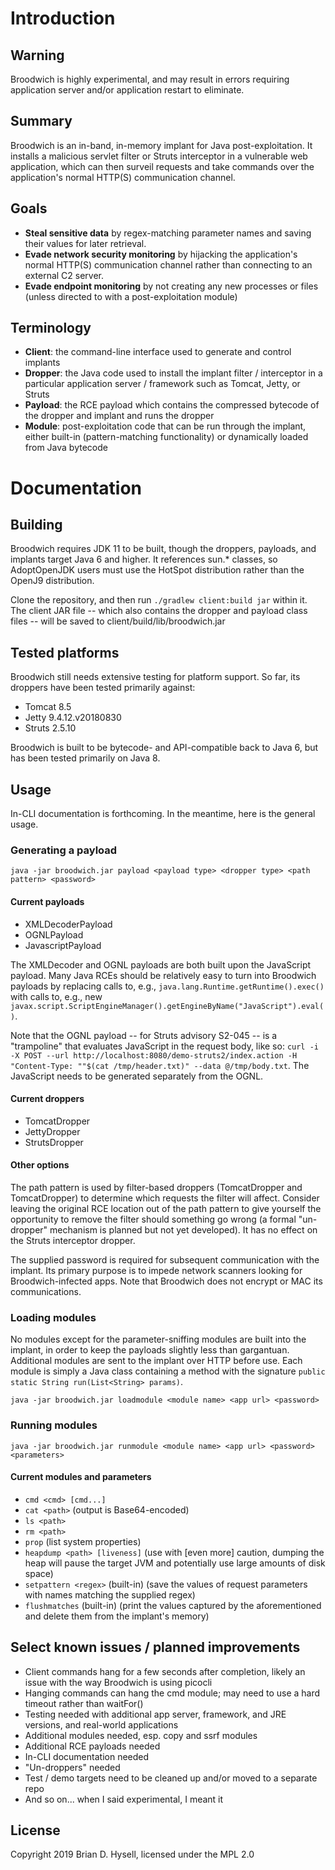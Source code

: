 # Introduction

## Warning

Broodwich is highly experimental, and may result in errors requiring application server and/or application restart to 
eliminate.

## Summary

Broodwich is an in-band, in-memory implant for Java post-exploitation. It installs a malicious servlet filter or Struts 
interceptor in a vulnerable web application, which can then surveil requests and take commands over the application's 
normal HTTP(S) communication channel.

## Goals
* **Steal sensitive data** by regex-matching parameter names and saving their values for later retrieval.
* **Evade network security monitoring** by hijacking the application's normal HTTP(S) communication channel rather than 
connecting to an external C2 server.
* **Evade endpoint monitoring** by not creating any new processes or files (unless directed to with a post-exploitation 
module)

## Terminology
* **Client**: the command-line interface used to generate and control implants
* **Dropper**: the Java code used to install the implant filter / interceptor in a particular application server / 
framework such as Tomcat, Jetty, or Struts
* **Payload**: the RCE payload which contains the compressed bytecode of the dropper and implant and runs the dropper
* **Module**: post-exploitation code that can be run through the implant, either built-in (pattern-matching functionality)
or dynamically loaded from Java bytecode

# Documentation

## Building
Broodwich requires JDK 11 to be built, though the droppers, payloads, and implants target Java 6 and higher. It references
sun.* classes, so AdoptOpenJDK users must use the HotSpot distribution rather than the OpenJ9 distribution.

Clone the repository, and then run `./gradlew client:build jar` within it. The client JAR file -- which also contains the 
dropper and payload class files -- will be saved to client/build/lib/broodwich.jar

## Tested platforms

Broodwich still needs extensive testing for platform support. So far, its droppers have been tested primarily against:
* Tomcat 8.5
* Jetty 9.4.12.v20180830
* Struts 2.5.10

Broodwich is built to be bytecode- and API-compatible back to Java 6, but has been tested primarily on Java 8.

## Usage

In-CLI documentation is forthcoming. In the meantime, here is the general usage.

### Generating a payload

`java -jar broodwich.jar payload <payload type> <dropper type> <path pattern> <password>`

#### Current payloads

* XMLDecoderPayload
* OGNLPayload
* JavascriptPayload

The XMLDecoder and OGNL payloads are both built upon the JavaScript payload. Many Java RCEs should be relatively easy to 
turn into Broodwich payloads by replacing calls to, e.g., `java.lang.Runtime.getRuntime().exec()` with calls to, e.g., 
new `javax.script.ScriptEngineManager().getEngineByName("JavaScript").eval()`.

Note that the OGNL payload -- for Struts advisory S2-045 -- is a "trampoline" that evaluates JavaScript in the request body,
like so: `curl -i -X POST --url http://localhost:8080/demo-struts2/index.action -H "Content-Type: ""$(cat /tmp/header.txt)" --data @/tmp/body.txt`.
The JavaScript needs to be generated separately from the OGNL.

#### Current droppers

* TomcatDropper
* JettyDropper
* StrutsDropper

#### Other options

The path pattern is used by filter-based droppers (TomcatDropper and TomcatDropper) to determine which requests the filter 
will affect. Consider leaving the original RCE location out of the path pattern to give yourself the opportunity to remove 
the filter should something go wrong (a formal "un-dropper" mechanism is planned but not yet developed). It has no effect 
on the Struts interceptor dropper.

The supplied password is required for subsequent communication with the implant. Its primary purpose is to impede network 
scanners looking for Broodwich-infected apps. Note that Broodwich does not encrypt or MAC its communications.

### Loading modules

No modules except for the parameter-sniffing modules are built into the implant, in order to keep the payloads slightly 
less than gargantuan. Additional modules are sent to the implant over HTTP before use. Each module is simply a Java class 
containing a method with the signature `public static String run(List<String> params)`.

`java -jar broodwich.jar loadmodule <module name> <app url> <password>`

### Running modules

`java -jar broodwich.jar runmodule <module name> <app url> <password> <parameters>`

#### Current modules and parameters

* `cmd <cmd> [cmd...]`
* `cat <path>` (output is Base64-encoded)
* `ls <path>`
* `rm <path>`
* `prop` (list system properties)
* `heapdump <path> [liveness]` (use with [even more] caution, dumping the heap will pause the target JVM and potentially use large 
amounts of disk space)
* `setpattern <regex>` (built-in) (save the values of request parameters with names matching the supplied regex)
* `flushmatches` (built-in) (print the values captured by the aforementioned and delete them from the implant's memory)

## Select known issues / planned improvements

* Client commands hang for a few seconds after completion, likely an issue with the way Broodwich is using picocli
* Hanging commands can hang the cmd module; may need to use a hard timeout rather than waitFor()
* Testing needed with additional app server, framework, and JRE versions, and real-world applications
* Additional modules needed, esp. copy and ssrf modules
* Additional RCE payloads needed
* In-CLI documentation needed
* "Un-droppers" needed
* Test / demo targets need to be cleaned up and/or moved to a separate repo
* And so on... when I said experimental, I meant it

## License

Copyright 2019 Brian D. Hysell, licensed under the MPL 2.0